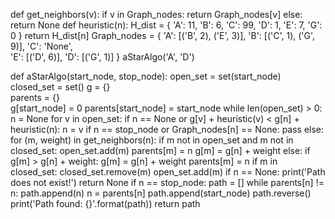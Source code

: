 def get_neighbors(v):
    if v in Graph_nodes:
        return Graph_nodes[v]
    else:
        return None
def heuristic(n):
    H_dist = {
        'A': 11,
        'B': 6,
        'C': 99,
        'D': 1,
        'E': 7,
        'G': 0
    }
    return H_dist[n]
Graph_nodes = {
    'A': [('B', 2), ('E', 3)],
    'B': [('C', 1), ('G', 9)],
    'C': 'None',    
    'E': [('D', 6)],
    'D': [('G', 1)]
}
aStarAlgo('A', 'D')

def aStarAlgo(start_node, stop_node):
    open_set = set(start_node)
    closed_set = set()
    g = {}               
    parents = {}         
    g[start_node] = 0
    parents[start_node] = start_node
    while len(open_set) > 0:
        n = None
        for v in open_set:
            if n == None or g[v] + heuristic(v) < g[n] + heuristic(n):
                n = v
        if n == stop_node or Graph_nodes[n] == None:
            pass
        else:
          for (m, weight) in get_neighbors(n):
            if m not in open_set and m not in closed_set:
                    open_set.add(m)
                    parents[m] = n
                    g[m] = g[n] + weight
            else:
             if g[m] > g[n] + weight:
               g[m] = g[n] + weight
               parents[m] = n
               if m in closed_set:
                 closed_set.remove(m)
                 open_set.add(m)
        if n == None:
            print('Path does not exist!')
            return None
        if n == stop_node:
            path = []
            while parents[n] != n:
                path.append(n)
                n = parents[n]
            path.append(start_node)
            path.reverse()
            print('Path found: {}'.format(path))
            return path
        
